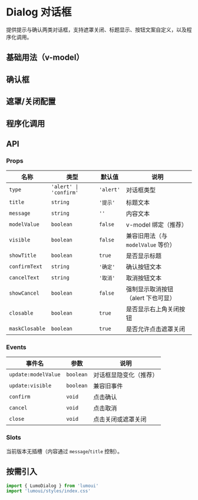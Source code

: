# Dialog 对话框

提供提示与确认两类对话框，支持遮罩关闭、标题显示、按钮文案自定义，以及程序化调用。

## 基础用法（v-model）
<demo vue="../example/Dialog/basic.vue" />

## 确认框
<demo vue="../example/Dialog/confirm.vue" />

## 遮罩/关闭配置
<demo vue="../example/Dialog/closable.vue" />



## 程序化调用
<demo vue="../example/Dialog/programmactic.vue" />

## API

### Props
| 名称           | 类型                                   | 默认值      | 说明                               |
| -------------- | -------------------------------------- | ----------- | ---------------------------------- |
| `type`         | `'alert' \| 'confirm'`                 | `'alert'`   | 对话框类型                         |
| `title`        | `string`                                | `'提示'`    | 标题文本                           |
| `message`      | `string`                                | `''`        | 内容文本                           |
| `modelValue`   | `boolean`                               | `false`     | v-model 绑定（推荐）               |
| `visible`      | `boolean`                               | `false`     | 兼容旧用法（与 `modelValue` 等价）|
| `showTitle`    | `boolean`                               | `true`      | 是否显示标题                       |
| `confirmText`  | `string`                                | `'确定'`    | 确认按钮文本                       |
| `cancelText`   | `string`                                | `'取消'`    | 取消按钮文本                       |
| `showCancel`   | `boolean`                               | `false`     | 强制显示取消按钮（alert 下也可显） |
| `closable`     | `boolean`                               | `true`      | 是否显示右上角关闭按钮             |
| `maskClosable` | `boolean`                               | `true`      | 是否允许点击遮罩关闭               |

### Events
| 事件名               | 参数      | 说明                          |
| -------------------- | --------- | ----------------------------- |
| `update:modelValue`  | `boolean` | 对话框显隐变化（推荐）        |
| `update:visible`     | `boolean` | 兼容旧事件                    |
| `confirm`            | `void`    | 点击确认                      |
| `cancel`             | `void`    | 点击取消                      |
| `close`              | `void`    | 点击关闭或遮罩关闭            |

### Slots
当前版本无插槽（内容通过 `message`/`title` 控制）。

## 按需引入
```ts
import { LumoDialog } from 'lumoui'
import 'lumoui/styles/index.css'
```

<style scoped>
.demo-wrapper { display:flex; gap:12px; flex-wrap:wrap; align-items:center; margin:12px 0; }
</style>
